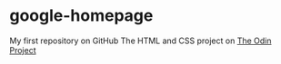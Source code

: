 # google-homepage
My first repository on GitHub
The HTML and CSS project on <a href="http://www.theodinproject.com/web-development-101/html-css?ref=lnav">The Odin Project</a>
